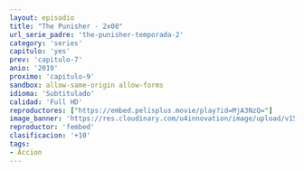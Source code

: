 ```yaml
---
layout: episodio
title: "The Punisher - 2x08"
url_serie_padre: 'the-punisher-temporada-2'
category: 'series'
capitulo: 'yes'
prev: 'capitulo-7'
anio: '2019'
proximo: 'capitulo-9'
sandbox: allow-same-origin allow-forms
idioma: 'Subtitulado'
calidad: 'Full HD'
reproductores: ["https://embed.pelisplus.movie/play?id=MjA3NzQ="]
image_banner: 'https://res.cloudinary.com/u4innovation/image/upload/v1562552235/punihser-2-banner-min_wbuxep.jpg'
reproductor: 'fembed'
clasificacion: '+10'
tags:
- Accion
---
```












